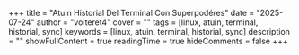 +++
title = "Atuin   Historial Del Terminal Con Superpodéres"
date = "2025-07-24"
author = "volteret4"
cover = ""
tags = [linux, atuin, terminal, historial, sync]
keywords = [linux, atuin, terminal, historial, sync]
description = ""
showFullContent = true
readingTime = true
hideComments = false
+++
